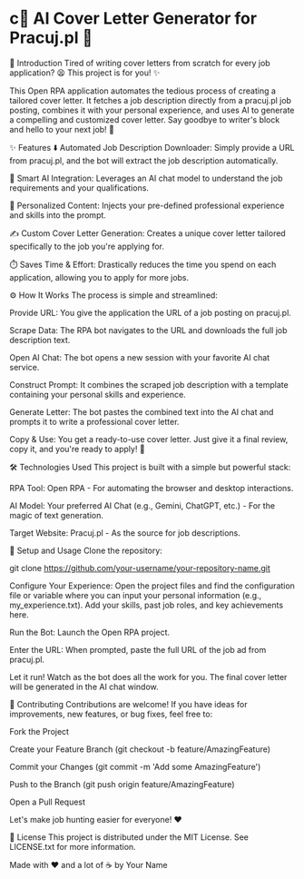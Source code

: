 # c🤖 AI Cover Letter Generator for Pracuj.pl 📄

👋 Introduction
Tired of writing cover letters from scratch for every job application? 😫 This project is for you! ✨

This Open RPA application automates the tedious process of creating a tailored cover letter. It fetches a job description directly from a pracuj.pl job posting, combines it with your personal experience, and uses AI to generate a compelling and customized cover letter. Say goodbye to writer's block and hello to your next job! 🚀

✨ Features
⬇️ Automated Job Description Downloader: Simply provide a URL from pracuj.pl, and the bot will extract the job description automatically.

🧠 Smart AI Integration: Leverages an AI chat model to understand the job requirements and your qualifications.

📝 Personalized Content: Injects your pre-defined professional experience and skills into the prompt.

✍️ Custom Cover Letter Generation: Creates a unique cover letter tailored specifically to the job you're applying for.

⏱️ Saves Time & Effort: Drastically reduces the time you spend on each application, allowing you to apply for more jobs.

⚙️ How It Works
The process is simple and streamlined:

Provide URL: You give the application the URL of a job posting on pracuj.pl.

Scrape Data: The RPA bot navigates to the URL and downloads the full job description text.

Open AI Chat: The bot opens a new session with your favorite AI chat service.

Construct Prompt: It combines the scraped job description with a template containing your personal skills and experience.

Generate Letter: The bot pastes the combined text into the AI chat and prompts it to write a professional cover letter.

Copy & Use: You get a ready-to-use cover letter. Just give it a final review, copy it, and you're ready to apply! 🎯

🛠️ Technologies Used
This project is built with a simple but powerful stack:

RPA Tool: Open RPA - For automating the browser and desktop interactions.

AI Model: Your preferred AI Chat (e.g., Gemini, ChatGPT, etc.) - For the magic of text generation.

Target Website: Pracuj.pl - As the source for job descriptions.

🚀 Setup and Usage
Clone the repository:

git clone https://github.com/your-username/your-repository-name.git

Configure Your Experience: Open the project files and find the configuration file or variable where you can input your personal information (e.g., my_experience.txt). Add your skills, past job roles, and key achievements here.

Run the Bot: Launch the Open RPA project.

Enter the URL: When prompted, paste the full URL of the job ad from pracuj.pl.

Let it run! Watch as the bot does all the work for you. The final cover letter will be generated in the AI chat window.

🙌 Contributing
Contributions are welcome! If you have ideas for improvements, new features, or bug fixes, feel free to:

Fork the Project

Create your Feature Branch (git checkout -b feature/AmazingFeature)

Commit your Changes (git commit -m 'Add some AmazingFeature')

Push to the Branch (git push origin feature/AmazingFeature)

Open a Pull Request

Let's make job hunting easier for everyone! ❤️

📄 License
This project is distributed under the MIT License. See LICENSE.txt for more information.

Made with ❤️ and a lot of ☕ by Your Name
